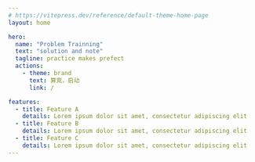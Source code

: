```yaml
---
# https://vitepress.dev/reference/default-theme-home-page
layout: home

hero:
  name: "Problem Trainning"
  text: "solution and note"
  tagline: practice makes prefect
  actions:
    - theme: brand
      text: 算竞，启动
      link: /

features:
  - title: Feature A
    details: Lorem ipsum dolor sit amet, consectetur adipiscing elit
  - title: Feature B
    details: Lorem ipsum dolor sit amet, consectetur adipiscing elit
  - title: Feature C
    details: Lorem ipsum dolor sit amet, consectetur adipiscing elit
---
```


